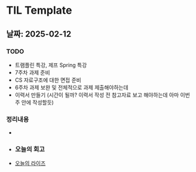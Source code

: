 # TIL Template

## 날짜: 2025-02-12
### TODO
- 트램플린 특강, 제프 Spring 특강
- 7주차 과제 준비
- CS 자료구조에 대한 면접 준비
- 6주차 과제 보완 및 전체적으로 과제 제출해야하는데
- 이력서 만들기 (시간이 될까? 이력서 작성 전 참고자료 보고 해야하는데 아마 이번주 안에 작성할듯)
### 정리내용
-
- ### 오늘의 회고
- [오늘의 라이즈](/Img/2025-02-12.png)